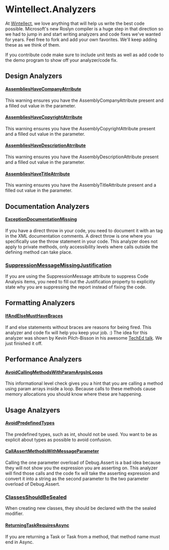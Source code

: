 # Wintellect.Analyzers #

At [Wintellect](http://www.wintellect.com), we love anything that will help us write the best code possible. Microsoft's new Roslyn compiler is a huge step in that direction so we had to jump in and start writing analyzers and code fixes we've wanted for years. Feel free to fork and add your own favorites. We'll keep adding these as we think of them.

If you contribute code make sure to include unit tests as well as add code to the demo program to show off your analyzer/code fix.

## Design Analyzers ##
#### [AssembliesHaveCompanyAtrribute](http://code.wintellect.com/Wintellect.Analyzers/WebPages/Wintellect006-AssembliesHaveCompanyAttribute.html) ####
This warning ensures you have the AssemblyCompanyAttribute present and a filled out value in the parameter.

#### [AssembliesHaveCopyrightAtrribute](http://code.wintellect.com/Wintellect.Analyzers/WebPages/Wintellect007-AssembliesHaveCopyrightAttribute.html) ####
This warning ensures you have the AssemblyCopyrightAttribute present and a filled out value in the parameter.

#### [AssembliesHaveDescriptionAtrribute](http://code.wintellect.com/Wintellect.Analyzers/WebPages/Wintellect008-AssembliesHaveDescriptionAttribute.html) ####
This warning ensures you have the AssemblyDescriptionAttribute present and a filled out value in the parameter.

#### [AssembliesHaveTitleAtrribute](http://code.wintellect.com/Wintellect.Analyzers/WebPages/Wintellect009-AssembliesHaveTitleAttribute.html) ####
This warning ensures you have the AssemblyTitleAttribute present and a filled out value in the parameter.

## Documentation Analyzers ##
#### [ExceptionDocumentationMissing](http://code.wintellect.com/Wintellect.Analyzers/WebPages/Wintellect010-ExceptionDocumentationMissing.html) ####
If you have a direct throw in your code, you need to document it with an <exception> tag in the XML documentation comments. A direct throw is one where you specifically use the throw statement in your code. This analyzer does not apply to private methods, only accessibility levels where calls outside the defining method can take place.

### [SuppressionMessageMissingJustification](http://code.wintellect.com/Wintellect.Analyzers/WebPages/Wintellect011-SuppressMessageMissingJustification.html) ###
If you are using the SuppressionMessage attribute to suppress Code Analysis items, you need to fill out the
Justification property to explicitly state why you are suppressing the report instead of fixing the code.

## Formatting Analyzers ##

#### [IfAndElseMustHaveBraces](http://code.wintellect.com/Wintellect.Analyzers/WebPages/Wintellect003-IfAndElseMustHaveBraces.html) ####
If and else statements without braces are reasons for being fired. This analyzer and code fix will help you keep your job. :) The idea for this analyzer was shown by Kevin Pilch-Bisson in his awesome [TechEd talk](http://channel9.msdn.com/Events/TechEd/Europe/2014/DEV-B345). We just finished it off.

## Performance Analyzers ##

#### [AvoidCallingMethodsWithParamArgsInLoops](http://code.wintellect.com/Wintellect.Analyzers/WebPages/Wintellect005-AvoidCallingMethodsWithParamArgInLoops.html) ####
This informational level check gives you a hint that you are calling a method using param arrays inside a loop. Because calls to these methods cause memory allocations you should know where these are happening.

## Usage Analzyers ##

#### [AvoidPredefinedTypes](http://code.wintellect.com/Wintellect.Analyzers/WebPages/Wintellect004-AvoidPredefinedTypes.html) ####
The predefined types, such as int, should not be used. You want to be as explicit about types as possible to avoid confusion. 

#### [CallAssertMethodsWithMessageParameter](http://code.wintellect.com/Wintellect.Analyzers/WebPages/Wintellect002-CallAssertMethodsWithMessageParameters.html) ####
Calling the one parameter overload of Debug.Assert is a bad idea because they will not show you the expression you are asserting on. This analyzer will find those calls and the code fix will take the asserting expression and convert it into a string as the second parameter to the two parameter overload of Debug.Assert.

### [ClassesShouldBeSealed](http://code.wintellect.com/Wintellect.Analyzers/WebPages/Wintellect012-ClassesShouldBeSealed.html) ####
When creating new classes, they should be declared with the the sealed modifier.

#### [ReturningTaskRequiresAsync](http://code.wintellect.com/Wintellect.Analyzers/WebPages/Wintellect001-ReturningTaskRequiresAsync.html) ####
If you are returning a Task or Task<T> from a method, that method name must end in Async.
 